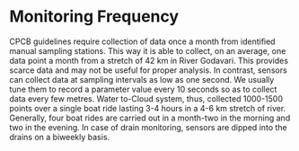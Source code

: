 # Monitoring Frequency

CPCB guidelines require collection of data once a month from identified manual sampling stations. This way it is able to collect, on an average, one data point a month from a stretch of 42 km in River Godavari. This provides scarce data and may not be useful for proper analysis. In contrast, sensors can collect data at sampling intervals as low as one second. We usually tune them to record a parameter value every 10 seconds so as to collect data every few metres. Water to-Cloud system, thus, collected 1000-1500 points over a single boat ride lasting 3-4 hours in a 4-6 km stretch of river. Generally, four boat rides are carried out in a month-two in the morning and two in the evening. In case of drain monitoring, sensors are dipped into the drains on a biweekly basis.

